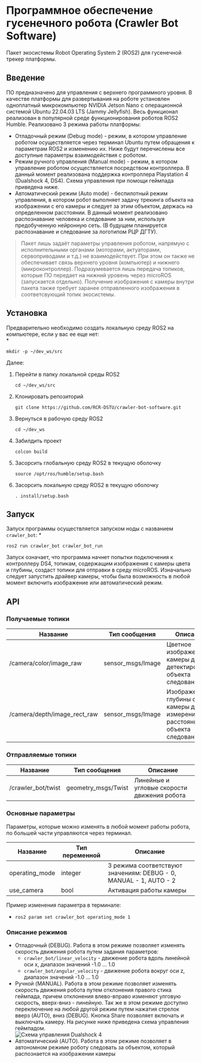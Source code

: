 # Программное обеспечение гусенечного робота (Crawler Bot Software)
Пакет экосистемы Robot Operating System 2 (ROS2) для гусенечной трекер платформы. 
## Введение
ПО предназначено для управления с верхнего программного уровня. В качестве платформы для развертывания на роботе
установлен одноплатный микрокомпьютер NVIDIA Jetson Nano с операционной системой Ubuntu 22.04.03 LTS (Jammy Jellyfish). 
Весь функционал реализован в популярной среде функционирования роботов ROS2 Humble. Реализовано 3 режима работы 
платформы:
* Отладочный режим (Debug mode) - режим, в котором управление роботом осуществляется через терминал Ubuntu путем 
обращения к параметрам ROS2 и изменению их. Ниже будут перечислены все доступные параметры взаимодействия с роботом. 
* Режим ручного управления (Manual mode) - режим, в котором управление роботом осуществляется посредством контроллера. 
В данный момент реализована поддержка контроллера Playstation 4 (Dualshock 4, DS4). Схема управления при помощи геймпада 
приведена ниже.
* Автоматический режим (Auto mode) - беспилотный режим управления, в котором робот выполняет задачу трекинга объекта 
на изображении с его камеры и следует за этим объектом, держась на определенном расстоянии. В данный момент реализовано 
распознавание человека и следование за ним, используя предобученную нейронную сеть. (В будущем планируется 
распознавание и следование за логотипом РЦР ДГТУ).
> Пакет лишь задаёт параметры управления роботом, напрямую с исполнительными органами (моторами, актуаторами, 
> сервоприводами и т.д.) не взаимодействует. При этом он также не обеспечивает связь верхнего уровня (компьютер) и 
> нижнего (микроконтроллер). Подразумевается лишь передача топиков, которые ПО передает на нижний уровень через microROS
> (запускается отдельно). Получение изображения с камеры внутри пакета также требует заранее отправленного изображения
> в соответсвующий топик экосистемы.
## Установка
Предварительно необходимо создать локальную среду ROS2 на компьютере, если у вас ее еще нет:  
*
   ``` 
   mkdir -p ~/dev_ws/src
  ```
Далее:
1. Перейти в папку локальной среды ROS2
    ```
    cd ~/dev_ws/src
   ```
2. Клонировать репозиторий
    ```
    git clone https://github.com/RCR-DSTU/crawler-bot-software.git
   ```
3. Вернуться в рабочую среду ROS2
    ```
    cd ~/dev_ws
   ```
4. Забилдить проект
    ``` 
    colcon build
   ```
5. Засорсить глобальную среду ROS2 в текущую оболочку
    ```
    source /opt/ros/humble/setup.bash
   ```
6. Засорсить локальную среду ROS2 в текущую оболочку
    ```
    . install/setup.bash
   ```
## Запуск
Запуск программы осуществляется запуском ноды с названием `crawler_bot`:
* 
   ```
   ros2 run crawler_bot crawler_bot_run
  ```
Запуск означает, что программа начнет попытки подключения к контроллеру DS4, топикам, содержащим изображения с камеры 
цвета и глубины, создаст топики для отправки в среду microROS. Изначально следует запустить драйвер камеры, чтобы была 
возможность в любой момент включить изображение или автоматический режим.
## API
### Получаемые топики
| Название                     | Тип сообщения     | Описание                                                                    |
|------------------------------|-------------------|-----------------------------------------------------------------------------|
| /camera/color/image_raw      | sensor_msgs/Image | Цветное изображение с камеры для детектирования объекта следования          |
| /camera/depth/image_rect_raw | sensor_msgs/Image | Изображение глубины с камеры для измерения расстояния до объекта следования |
### Отправляемые топики
| Название           | Тип сообщения       | Описание                                    |
|--------------------|---------------------|---------------------------------------------|
| /crawler_bot/twist | geometry_msgs/Twist | Линейные и угловые скорости движения робота |
### Основные параметры
Параметры, которые можно изменять в любой момент работы робота, по большей части управляются через терминал. 

| Название       | Тип переменной | Описание                                                          |
|----------------|----------------|-------------------------------------------------------------------|
| operating_mode | integer        | 3 режима соответствуют значениям: DEBUG - 0, MANUAL - 1, AUTO - 2 |
| use_camera     | bool           | Активация работы камеры                                           |  

Пример изменения параметра в терминале: 
*   ```
    ros2 param set crawler_bot operating_mode 1
    ```
### Описание режимов
* Отладочный (DEBUG). Работа в этом режиме позволяет изменять скорость движения робота путем задания параметров:
    - `crawler_bot/linear_velocity` - движение робота вдоль линейной оси x, диапазон значений -1.0 ... 1.0 
    - `crawler_bot/angular_velocity` - движение робота вокруг оси z, диапазон значений -1.0 ... 1.0
* Ручной (MANUAL). Работа в этом режиме позволяет изменять скорость движения робота путем отклонения правого 
стика геймпада, причем отклонения влево-вправо изменяют улговую скорость, вверх-вниз - линейную. Так же в этом режиме 
доступно переключение на любой другой режим путем нажатия стрелок вверз (AUTO), вниз (DEBUG). Кнопка Share позволяет 
включать и выключать камеру. На рисунке ниже 
приведена схема управления геймпадом.  
![Схема управления Dualshock 4](https://ae01.alicdn.com/kf/HTB18ArNXcfrK1Rjy0Fmq6xhEXXaH.jpg)
* Автоматический (AUTO). Работа в этом режиме позволяет в автономном режиме роботу следовать за объектом, который 
распознается на изображении камеры
